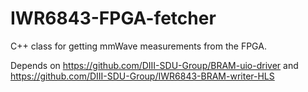 # IWR6843-FPGA-fetcher
C++ class for getting mmWave measurements from the FPGA.

Depends on https://github.com/DIII-SDU-Group/BRAM-uio-driver and https://github.com/DIII-SDU-Group/IWR6843-BRAM-writer-HLS
